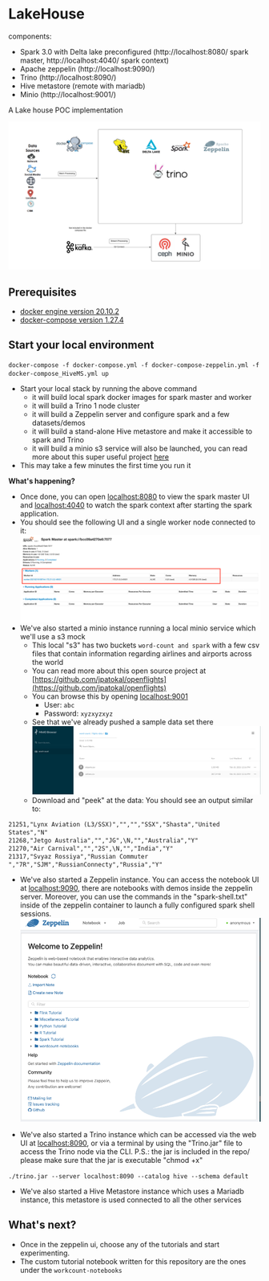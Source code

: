 # LakeHouse

components:

- Spark 3.0 with Delta lake preconfigured (http://localhost:8080/ spark master, http://localhost:4040/ spark context)
- Apache zeppelin (http://localhost:9090/)
- Trino (http://localhost:8090/)
- Hive metastore (remote with mariadb)
- Minio (http://localhost:9001/)


A Lake house POC implementation

![Architecture](imgs/CT.png "Architecture")

## Prerequisites
* [docker engine version 20.10.2](https://www.docker.com/products/docker-desktop)
* [docker-compose version 1.27.4](https://docs.docker.com/compose/install/)

## Start your local environment


`docker-compose -f docker-compose.yml -f docker-compose-zeppelin.yml -f docker-compose_HiveMS.yml up`


* Start your local stack by running the above command
  * it will build local spark docker images for spark master and worker
  * it will build a Trino 1 node cluster
  * it will build a Zeppelin server and configure spark and a few datasets/demos
  * it will build a stand-alone Hive metastore and make it accessible to spark and Trino
  * it will build a minio s3 service will also be launched, you can read more about this super useful project [here](https://github.com/localstack/localstack)
* This may take a few minutes the first time you run it


**What's happening?**
* Once done, you can open [localhost:8080](http://localhost:8080/) to view the spark master UI and [localhost:4040](http://localhost:4040/) to watch the spark context after starting the spark application.
* You should see the following UI and a single worker node connected to it:
![SparkUI](imgs/spark-ui-initial.png "Spark UI")
* We've also started a minio instance running a local minio service which we'll use a s3 mock
  * This local "s3" has two buckets `word-count and spark` with a few csv files that contain information regarding airlines and airports across the world
  * You can read more about this open source project at [https://github.com/jpatokal/openflights](https://github.com/jpatokal/openflights)
  * You can browse this by opening [localhost:9001](localhost:9001)
    * User: `abc`
    * Password: `xyzxyzxyz`
  * See that we've already pushed a sample data set there
![minioUI](imgs/Minio.png "Spark UI")  
  * Download and "peek" at the data:
    You should see an output similar to:
```
21251,"Lynx Aviation (L3/SSX)","","","SSX","Shasta","United States","N"
21268,"Jetgo Australia","","JG",\N,"","Australia","Y"
21270,"Air Carnival","","2S",\N,"","India","Y"
21317,"Svyaz Rossiya","Russian Commuter ","7R","SJM","RussianConnecty","Russia","Y"
```
* We've also started a Zeppelin instance. You can access the notebook UI at [localhost:9090](localhost:9090), there are notebooks with demos inside the zeppelin server. Moreover, you can use the commands in the "spark-shell.txt" inside of the zeppelin container to launch a fully configured spark shell sessions.
![zeppelin](imgs/zeppelin-splash.png "Zeppelin notebook")

* We've also started a Trino instance which can be accessed via the web UI at [localhost:8090](localhost:8090), or via a terminal by using the "Trino.jar" file to access the Trino node via the CLI. P.S.: the jar is included in the repo/ please make sure that the jar is executable "chmod +x"


`./trino.jar --server localhost:8090 --catalog hive --schema default`

* We've also started a Hive Metastore instance which uses a Mariadb instance, this metastore is used connected to all the other services


## What's next?
* Once in the zeppelin ui, choose any of the tutorials and start experimenting.
* The custom tutorial notebook written for this repository are the ones under the `workcount-notebooks`
